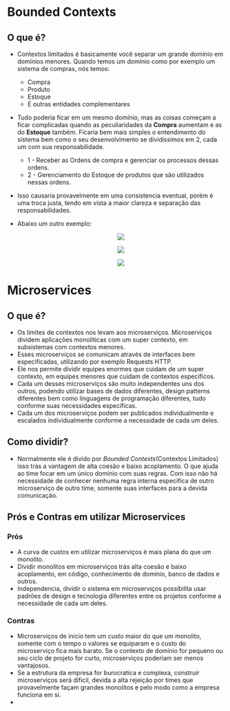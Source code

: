# Bounded Contexts

## O que é?
- Contextos limitados é basicamente você separar um grande domínio em domínios menores. Quando temos um domínio como por exemplo um sistema de compras, nós temos:
  - Compra
  - Produto
  - Estoque
  - E outras entidades complementares
- Tudo poderia ficar em um mesmo domínio, mas as coisas começam a ficar complicadas quando as peculiaridades da **Compra** aumentam e as do **Estoque** também. Ficaria bem mais simples o entendimento do sistema bem como o seu desenvolvimento se dividissimos em 2, cada um com sua responsabilidade.
    - 1 - Receber as Ordens de compra e gerenciar os processos dessas ordens.
    - 2 - Gerenciamento do Estoque de produtos que são utilizados nessas ordens.
- Isso causaria provavelmente em uma consistencia eventual, porém é uma troca justa, tendo em vista a maior clareza e separação das responsabilidades.

- Abaixo um outro exemplo:
  <p align="center">
    <img src="https://github.com/matsennin/domain-driven-design/blob/master/images/Single_Domain_Model.png" />
  </p>
  
  <p align="center">
    <img src="https://github.com/matsennin/domain-driven-design/blob/master/images/Overlaping_Contexts.png" />
  </p>
  
  <p align="center">
    <img src="https://github.com/matsennin/domain-driven-design/blob/master/images/Bounded_Contexts.png" />
  </p>

# Microservices

## O que é?
- Os limites de contextos nos levam aos microserviços. Microserviços dividem aplicações monolíticas com um super contexto, em subsistemas com contextos menores.
- Esses microserviços se comunicam através de interfaces bem especificadas, utilizando por exemplo Requests HTTP.
- Ele nos permite dividir equipes enormes que cuidam de um super contexto, em equipes menores que cuidam de contextos especificos.
- Cada um desses microserviços são muito independentes uns dos outros, podendo utilizar bases de dados diferentes, design patterns diferentes bem como linguagens de programação diferentes, tudo conforme suas necessidades especificas.
- Cada um dos microserviços podem ser publicados individualmente e escalados individualmente conforme a necessidade de cada um deles.

## Como dividir?
- Normalmente ele é divido por _Bounded Contexts_(Contextos Limitados) isso trás a vantagem de alta coesão e baixo acoplamento. O que ajuda ao time focar em um único domínio com suas regras. Com isso não há necessidade de conhecer nenhuma regra interna especifica de outro microserviço de outro time, somente suas interfaces para a devida comunicação.

## Prós e Contras em utilizar Microservices
### Prós
  - A curva de custos em utilizar microserviços é mais plana do que um monolito.
  - Dividir monolitos em microserviços trás alta coesão e baixo acoplamento, em código, conhecimento de domínio, banco de dados e outros.
  - Independencia, dividir o sistema em microserviços possíbilita usar padrões de design e tecnologia diferentes entre os projetos conforme a necessidade de cada um deles.
### Contras
  - Microserviços de inicio tem um custo maior do que um monolito, somente com o tempo o valores se equiparam e o custo do microserviço fica mais barato. Se o contexto de domínio for pequeno ou seu ciclo de projeto for curto, microserviços poderiam ser menos vantajosos.
  - Se a estrutura da empresa for burocratica e complexa, construir microserviços será dificil, devida a alta rejeição por times que provavelmente façam grandes monolitos e pelo modo como a empresa funciona em si.
  - 
